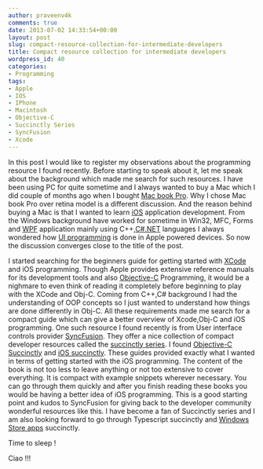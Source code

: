 ```yaml
---
author: praveenv4k
comments: true
date: 2013-07-02 14:33:54+00:00
layout: post
slug: compact-resource-collection-for-intermediate-developers
title: Compact resource collection for intermediate developers
wordpress_id: 40
categories:
- Programming
tags:
- Apple
- IOS
- IPhone
- Macintosh
- Objective-C
- Succinctly Series
- SyncFusion
- Xcode
---
```


In this post I would like to register my observations about the programming resource I found recently. Before starting to speak about it, let me speak about the background which made me search for such resources. I have been using PC for quite sometime and I always wanted to buy a Mac which I did couple of months ago when I bought [Mac book Pro](http://www.apple.com/macbook-pro/). Why I chose Mac book Pro over retina model is a different discussion. And the reason behind buying a Mac is that I wanted to learn [iOS](http://en.wikipedia.org/wiki/IOS) application development. From the Windows background have worked for sometime in Win32, MFC, Forms and [WPF](http://en.wikipedia.org/wiki/Windows_Presentation_Foundation) application mainly using C++,[C#.NET](http://en.wikipedia.org/wiki/C_Sharp_%28programming_language%29) languages I always wondered how [UI programming](http://en.wikipedia.org/wiki/User_interface) is done in Apple powered devices. So now the discussion converges close to the title of the post.

I started searching for the beginners guide for getting started with [XCode](http://developer.apple.com/tools/xcode/) and iOS programming. Though Apple provides extensive reference manuals for its development tools and also [Objective-C](http://developer.apple.com/library/mac/navigation/) Programming, it would be a nighmare to even think of reading it completely before beginning to play with the XCode and Obj-C. Coming from C++,C# background I had the understanding of OOP concepts so I just wanted to understand how things are done differently in Obj-C. All these requirements made me search for a compact guide which can give a better overview of Xcode,Obj-C and iOS programming. One such resource I found recently is from User interface controls provider [SyncFusion](http://www.syncfusion.com?UTM_medium=praveenblog). They offer a nice collection of compact developer resources called the [succinctly series](http://www.syncfusion.com/resources/techportal/ebooks?UTM_medium=praveenblog). I found [Objective-C Succinctly](http://www.syncfusion.com/resources/techportal/ebooks/objective-c?UTM_medium=praveenblog) and [iOS succinctly](http://www.syncfusion.com/resources/techportal/ebooks/ios?UTM_medium=praveenblog). These guides provided exactly what I wanted in terms of getting started with the iOS programming. The content of the book is not too less to leave anything or not too extensive to cover everything. It is compact with example snippets wherever necessary. You can go through them quickly and after you finish reading these books you would be having a better idea of iOS programming. This is a good starting point and kudos to SyncFusion for giving back to the developer community wonderful resources like this. I have become a fan of Succinctly series and I am also looking forward to go through Typescript succinctly and [Windows Store apps](http://windows.microsoft.com) succinctly.

Time to sleep !

Ciao !!!
